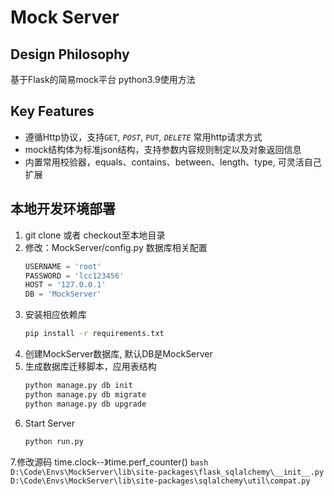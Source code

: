 Mock Server
===========

Design Philosophy
-----------------
基于Flask的简易mock平台
python3.9使用方法

Key Features
------------

- 遵循Http协议，支持`GET`_,  `POST`_,  `PUT`_,  `DELETE`_ 常用http请求方式
- mock结构体为标准json结构，支持参数内容规则制定以及对象返回信息
- 内置常用校验器，equals、contains、between、length、type, 可灵活自己扩展

本地开发环境部署
---------------

1. git clone 或者 checkout至本地目录
2. 修改：MockServer/config.py 数据库相关配置
    ```python
    USERNAME = 'root'
    PASSWORD = 'lcc123456'
    HOST = '127.0.0.1'
    DB = 'MockServer'
    ```
3. 安装相应依赖库
    ```bash
    pip install -r requirements.txt
    ```
4. 创建MockServer数据库, 默认DB是MockServer
5. 生成数据库迁移脚本，应用表结构
    ```bash
    python manage.py db init
    python manage.py db migrate
    python manage.py db upgrade
    ```
6. Start Server
    ```bash
    python run.py
    ```
   

7.修改源码 time.clock--》time.perf_counter()
    ```bash
D:\Code\Envs\MockServer\lib\site-packages\flask_sqlalchemy\__init__.py
D:\Code\Envs\MockServer\lib\site-packages\sqlalchemy\util\compat.py
    ```
